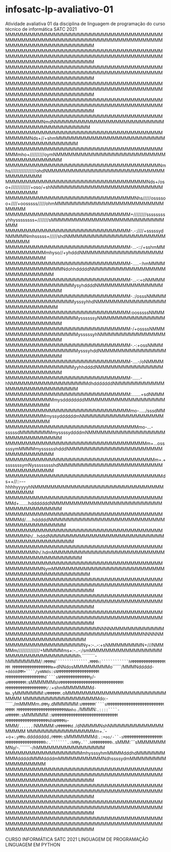 # infosatc-lp-avaliativo-01
 Atividade avaliativa 01 da disciplina de linguagem de programação do curso técnico de informática SATC 2021
 MMMMMMMMMMMMMMMMMMMMMMMMMMMMMMMMMMMMMMMMMMMMMMMMMMMMMMMMMMMMMMMMMMMMMMMMMMMMMMMMMMMMMMMMMMMMMMMMMMMM
MMMMMMMMMMMMMMMMMMMMMMMMMMMMMMMMMMMMMMMMMMMMMMMMMMMMMMMMMMMMMMMMMMMMMMMMMMMMMMMMMMMMMMMMMMMMMMMMMMMM
MMMMMMMMMMMMMMMMMMMMMMMMMMMMMMMMMMMMMMMMMMMMMMMMMMMMMMMMMMMMMMMMMMMMMMMMMMMMMMMMMMMMMMMMMMMMMMMMMMMM
MMMMMMMMMMMMMMMMMMMMMMMMMMMMMMMMMMMMMMMMMMMMMMMMMMMMMMMMMMMMMMMMMMMMMMMMMMMMMMMMMMMMMMMMMMMMMMMMMMMM
MMMMMMMMMMMMMMMMMMMMMMMMMMMMMMMMMMMMMMMMMMMMMMMMMMMMMMMMMMMMMMMMMMMMMMMMMMMMMMMMMMMMMMMMMMMMMMMMMMMM
MMMMMMMMMMMMMMMMMMMMMMMMMMMMMMMMMMMMMMMMMMMMMMMMNmdNMMMMMMMMMMMMMMMMMMMMMMMMMMMMMMMMMMMMMMMMMMMMMMMM
MMMMMMMMMMMMMMMMMMMMMMMMMMMMMMMMMMMMMMMMMMMMMNds+//+shmMMMMMMMMMMMMMMMMMMMMMMMMMMMMMMMMMMMMMMMMMMMMM
MMMMMMMMMMMMMMMMMMMMMMMMMMMMMMMMMMMMMMMMMMmho+/////////oymNMMMMMMMMMMMMMMMMMMMMMMMMMMMMMMMMMMMMMMMMM
MMMMMMMMMMMMMMMMMMMMMMMMMMMMMMMMMMMMMMNmhs////////////////ohdNMMMMMMMMMMMMMMMMMMMMMMMMMMMMMMMMMMMMMM
MMMMMMMMMMMMMMMMMMMMMMMMMMMMMMMMMMMNds+/oso+////////////+oso/+shNMMMMMMMMMMMMMMMMMMMMMMMMMMMMMMMMMMM
MMMMMMMMMMMMMMMMMMMMMMMMMMMMMMMMNhs/////ossssoo+////+oosssss/////ohmMMMMMMMMMMMMMMMMMMMMMMMMMMMMMMMM
MMMMMMMMMMMMMMMMMMMMMMMMMMMMMMM+////////ssssssssyhhyssssssss+///////sMMMMMMMMMMMMMMMMMMMMMMMMMMMMMMM
MMMMMMMMMMMMMMMMMMMMMMMMMMMMMMM-.-:////+sssssydNMMMMNmhsssss+/////shdNMMMMMMMMMMMMMMMMMMMMMMMMMMMMMM
MMMMMMMMMMMMMMMMMMMMMMMMMMMMMMM-...-::/+sshmMMMMMMMMMMMMmhyso//+yhdddNMMMMMMMMMMMMMMMMMMMMMMMMMMMMMM
MMMMMMMMMMMMMMMMMMMMMMMMMMMMMMM-.....-:hmMMMMMMMMMMMMMMMMMMNdohhdddddNMMMMMMMMMMMMMMMMMMMMMMMMMMMMMM
MMMMMMMMMMMMMMMMMMMMMMMMMMMMMMM-...-:+oNMMMMMMMMMMMMMMMMMMMMMysyhddddNMMMMMMMMMMMMMMMMMMMMMMMMMMMMMM
MMMMMMMMMMMMMMMMMMMMMMMMMMMMMMM-.:/osssNMMMMMMMMMMMMMMMMMMMMMysssyhhdNMMMMMMMMMMMMMMMMMMMMMMMMMMMMMM
MMMMMMMMMMMMMMMMMMMMMMMMMMMMMMM:oosssssNMMMMMMMMMMMMMMMMMMMMMyssssssyNMMMMMMMMMMMMMMMMMMMMMMMMMMMMMM
MMMMMMMMMMMMMMMMMMMMMMMMMMMMMMM-/+ossssNMMMMMMMMMMMMMMMMMMMMMysssssyhNMMMMMMMMMMMMMMMMMMMMMMMMMMMMMM
MMMMMMMMMMMMMMMMMMMMMMMMMMMMMMM-.-:+ossNMMMMMMMMMMMMMMMMMMMMMysssyhddNMMMMMMMMMMMMMMMMMMMMMMMMMMMMMM
MMMMMMMMMMMMMMMMMMMMMMMMMMMMMMM-....-/oNMMMMMMMMMMMMMMMMMMMMMyyhhddddNMMMMMMMMMMMMMMMMMMMMMMMMMMMMMM
MMMMMMMMMMMMMMMMMMMMMMMMMMMMMMM-......-hNMMMMMMMMMMMMMMMMMMMdhdddddddNMMMMMMMMMMMMMMMMMMMMMMMMMMMMMM
MMMMMMMMMMMMMMMMMMMMMMMMMMMMMMM:.......+sdNMMMMMMMMMMMMMMMmysddddddddMMMMMMMMMMMMMMMMMMMMMMMMMMMMMMM
MMMMMMMMMMMMMMMMMMMMMMMMMMMMMMMmo-...../sssdMMMMMMMMMMMMmyssyddddddmNMMMMMMMMMMMMMMMMMMMMMMMMMMMMMMM
MMMMMMMMMMMMMMMMMMMMMMMMMMMMMMMMMmo-...-sssssdMMMMMMMMmyssssyddddmNMMMMMMMMMMMMMMMMMMMMMMMMMMMMMMMMM
MMMMMMMMMMMMMMMMMMMMMMMMMMMMMMMMMMMm+...osssssymMMMMmysssssshdddNMMMMMMMMMMMMMMMMMMMMMMMMMMMMMMMMMMM
MMMMMMMMMMMMMMMMMMMMMMMMMMMMMMMMMMMMMm+.+sssssssymNysssssssshdNMMMMMMMMMMMMMMMMMMMMMMMMMMMMMMMMMMMMM
MMMMMMMMMMMMMMMMMMMMMMMMMMMMMMMMMMMMMMMds++//::---hhhhyyyyyhNMMMMMMMMMMMMMMMMMMMMMMMMMMMMMMMMMMMMMMM
MMMMMMMMMMMMMMMMMMMMMMMMMMMMMMMMMMMMMMMMMd+.......hdddddddNMMMMMMMMMMMMMMMMMMMMMMMMMMMMMMMMMMMMMMMMM
MMMMMMMMMMMMMMMMMMMMMMMMMMMMMMMMMMMMMMMMMMMd/.....hdddddNMMMMMMMMMMMMMMMMMMMMMMMMMMMMMMMMMMMMMMMMMMM
MMMMMMMMMMMMMMMMMMMMMMMMMMMMMMMMMMMMMMMMMMMMNh/...hdddNMMMMMMMMMMMMMMMMMMMMMMMMMMMMMMMMMMMMMMMMMMMMM
MMMMMMMMMMMMMMMMMMMMMMMMMMMMMMMMMMMMMMMMMMMMMMNh/.hdmMMMMMMMMMMMMMMMMMMMMMMMMMMMMMMMMMMMMMMMMMMMMMMM
MMMMMMMMMMMMMMMMMMMMMMMMMMMMMMMMMMMMMMMMMMMMMMMMNymMMMMMMMMMMMMMMMMMMMMMMMMMMMMMMMMMMMMMMMMMMMMMMMMM
MMMMMMMMMMMMMMMMMMMMMMMMMMMMMMMMMMMMMMMMMMMMMMMMMMMMMMMMMMMMMMMMMMMMMMMMMMMMMMMMMMMMMMMMMMMMMMMMMMMM
MMMMMMMMMMMMMMMMMMMMMMMMMMMMMMMMMMMMMMMMMMMMMMMMMMMMMMMMMMMMMMMMMMMMMMMMMMMMMMMMMMMMMMMMMMMMMMMMMMMM
MMMMMMMMMMMMMMMMMMMMMMMMMMMMMMMMMMMMMMMMMMMMMMMMMMMMMMMMMMMMMMMMMMMMMMMMMMMMMMMMMMMMMMMMMMMMMMMMMMMM
MMMMMMMMMMMMMMMMMMMMMMMNNNNMMMMMMMMMMMMMMMMMMMMMMMMMMMMMMMMMMMMMMMMMMMMMMMNNNNNMMMMMMMMMMMMMMMMMMMMM
MMMMMMMMMMMMMMMMMMMNy+:-..-:+sNMMMMMMMMN+///NMMMMm//////////////+MMMMMms+:-..-:/smMMMMMMMMMMMMMMMMMM
MMMMMMMMMMMMMMMMMMh.`````````-hMMMMMMMM/````:MMMMd``````````````.MMMh:````````````hMMMMMMMMMMMMMMMMM
MMMMMMMMMMMMMMMMMm````+dNNdosMMMMMMMMMo``````/MMMNddddd-```+dddddMM+````/ymNNds:sNMMMMMMMMMMMMMMMMMM
MMMMMMMMMMMMMMMMMd````sNMMMMMMMMMMMMMy```/-```oMMMMMMMM:```sMMMMMMs````hMMMMMMMMMMMMMMMMMMMMMMMMMMMM
MMMMMMMMMMMMMMMMMM/````.:+shmMMMMMMMd```-Nm.```yMMMMMMM:```sMMMMMM.```oMMMMMMMMMMMMMMMMMMMMMMMMMMMMM
MMMMMMMMMMMMMMMMMMMdo:-`````./mMMMMm.```dMMy```.dMMMMMM:```sMMMMMM````sMMMMMMMMMMMMMMMMMMMMMMMMMMMMM
MMMMMMMMMMMMMMMMMMMMMNNmho.```/MMMN:```.::::````-mMMMMM:```sMMMMMM:```:NMMMMMMMMMMMMMMMMMMMMMMMMMMMM
MMMMMMMMMMMMMMMMMMMdhNMMMMo```-MMM/````......````:NMMMM:```sMMMMMMd.```/dNMMMMNshNMMMMMMMMMMMMMMMMMM
MMMMMMMMMMMMMMMMMm+.`-+o+:.```yMMo```.dddddddd.```/MMMM:```sMMMMMMMd:```.:+oo/-``-sMMMMMMMMMMMMMMMMM
MMMMMMMMMMMMMMMMMh:.```````.:hMMy.``.hMMMMMMMMh.```sMMM:```sMMMMMMMMNy/-.```````-/hMMMMMMMMMMMMMMMMM
MMMMMMMMMMMMMMMMMMMmhysssyhmMMMMdddhdMMMMMMMMMMdddddMMMddddmMMMMMMMMMMMNdhssssydmMMMMMMMMMMMMMMMMMMM
MMMMMMMMMMMMMMMMMMMMMMMMMMMMMMMMMMMMMMMMMMMMMMMMMMMMMMMMMMMMMMMMMMMMMMMMMMMMMMMMMMMMMMMMMMMMMMMMMMMM
MMMMMMMMMMMMMMMMMMMMMMMMMMMMMMMMMMMMMMMMMMMMMMMMMMMMMMMMMMMMMMMMMMMMMMMMMMMMMMMMMMMMMMMMMMMMMMMMMMMM
MMMMMMMMMMMMMMMMMMMMMMMMMMMMMMMMMMMMMMMMMMMMMMMMMMMMMMMMMMMMMMMMMMMMMMMMMMMMMMMMMMMMMMMMMMMMMMMMMMMM
MMMMMMMMMMMMMMMMMMMMMMMMMMMMMMMMMMMMMMMMMMMMMMMMMMMMMMMMMMMMMMMMMMMMMMMMMMMMMMMMMMMMMMMMMMMMMMMMMMMM

CURSO INFORMÁTICA SATC 2021
LINGUAGEM DE PROGRAMAÇÃO
LINGUAGEM EM PYTHON

